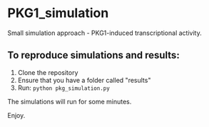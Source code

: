 # PKG1_simulation
Small simulation approach - PKG1-induced transcriptional activity.

## To reproduce simulations and results:
1. Clone the repository
2. Ensure that you have a folder called "results"
3. Run: ```python pkg_simulation.py```

The simulations will run for some minutes.

Enjoy.


